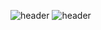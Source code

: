 ![header](https://capsule-render.vercel.app/api?type=wave&color=0:000000,100:ffd900&text=Kid-nl-Developer&fontSize=30&animation=blink)
![header](https://capsule-render.vercel.app/api?type=rounded&color=gradient&text=%20asdf%20&height=300&fontSize=100&textBg=true)
